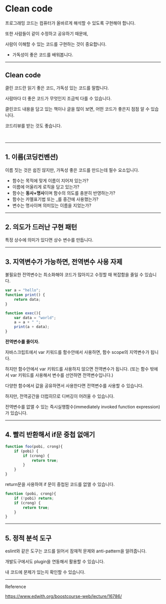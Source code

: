 # Clean code

프로그래밍 코드는 컴퓨터가 올바르게 해석할 수 있도록 구현해야 합니다.

또한 사람들이 같이 수정하고 공유하기 때문에,

사람이 이해할 수 있는 코드를 구현하는 것이 중요합니다.



* 가독성이 좋은 코드를 배워봅니다.



---

## Clean code

클린 코드란 읽기 좋은 코드, 가독성 있는 코드를 말합니다.

사람마다 더 좋은 코드가 무엇인지 조금씩 다를 수 있습니다.

클린코드 내용을 담고 있는 책이나 글을 많이 보면, 어떤 코드가 좋은지 점점 알 수 있습니다.

코드리뷰를 받는 것도 좋습니다.

<br>

---

## 1. 이름(코딩컨벤션)

이름 짓는 것은 쉽진 않지만, 가독성 좋은 코드를 만드는데 필수 요소입니다.

* 함수는 목적에 맞게 이름이 지어져 있는가?
* 이름에 어울리게 로직을 담고 있는가?
* 함수는 **동사+명사**이며 함수의 의도를 충분히 반영하는가?
* 함수는 카멜표기법 또는 _를 중간에 사용했는가?
* 변수는 명사이며 의미있는 이름을 지었는가?



---

## 2. 의도가 드러난 구현 패턴

특정 상수에 의미가 있다면 상수 변수를 만듭니다.



---

## 3. 지역변수가 가능하면, 전역변수 사용 자제

불필요한 전역변수는 최소화해야 코드가 많아지고 수정할 때 복잡함을 줄일 수 있습니다.

```javascript
var a = "hello";
function print() {
    return data;
}

function exec(){
    var data = "world";
    a = a + " ";
    print(a + data);
}

```



**전역변수를 줄이자.**

자바스크립트에서 var 키워드를 함수안에서 사용하면, 함수 scope의 지역변수가 됩니다.

하지만 함수안에서 var 키워드를 사용하지 않으면 전역변수가 됩니다. (또는 함수 밖에서 var 키워드를 사용해서 변수를 선언하면 전역변수입니다.)

다양한 함수에서 값을 공유하면서 사용한다면 전역변수를 사용할 수 있습니다.

하지만, 전역공간을 더럽히므로 디버깅이 어려울 수 있습니다.

전역변수를 없앨 수 있는 즉시실행함수(immediately invoked function expression)가 있습니다.







---

## 4. 빨리 반환해서 if문 중첩 없애기

```javascript
function foo(pobi, crong){
    if (pobi) {
        if (crong) {
            return true;
        }
    }
}
```

return문을 사용하여 if 문이 중첩된 코드를 없앨 수 있습니다. 

```javascript
function (pobi, crong){
    if (!pobi) return;
    if (crong) {
        return true;
    }
}
```



---

## 5. 정적 분석 도구

eslint와 같은 도구는 코드를 읽어서 잠재적 문제와 anti-pattern을 알려줍니다.

개발도구에서도 plugin을 연동해서 활용할 수 있습니다.

내 코드에 문제가 있는지 확인할 수 있습니다.





---

Reference

https://www.edwith.org/boostcourse-web/lecture/16786/